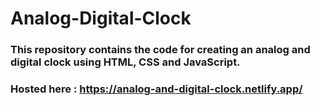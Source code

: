 # Analog-Digital-Clock

### This repository contains the code for creating an analog and digital clock using HTML, CSS and JavaScript.

### Hosted here : https://analog-and-digital-clock.netlify.app/
